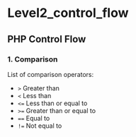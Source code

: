 # Level2_control_flow

## PHP Control Flow 

### 1. Comparison 

List of comparison operators:

* `>` Greater than
* `<` Less than
* `<=` Less than or equal to
* `>=` Greater than or equal to
* `==` Equal to
* `!=` Not equal to
